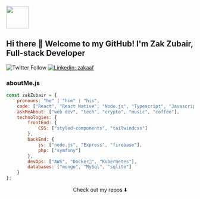 <img src="https://avatars.githubusercontent.com/u/1853932?v=4&w=200" width="60" />

## Hi there 👋 Welcome to my GitHub! I'm Zak Zubair, Full-stack Developer

![Twitter Follow](https://img.shields.io/twitter/follow/zakaaf?style=social)
[![Linkedin: zakaaf](https://img.shields.io/badge/-ZakZubair-blue?style=flat-square&logo=Linkedin&logoColor=white&link=https://www.linkedin.com/in/zakaaf/)](https://www.linkedin.com/in/zakaaf/)

### aboutMe.js

```javascript
const zakZubair = {
    pronouns: "he" | "him" | "his",
    code: ["React", "React Native", "Node.js", "Typescript", "Javascript"],
    askMeAbout: ["web dev", "tech", "crypto", "music", "coffee"],
    technologies: {
        frontEnd: {
            CSS: ["styled-components", "tailwindcss"]
        },
        backEnd: {
            js: ["node.js", "Express", "firebase"],
            php: ["symfony"]
        },
        devOps: ["AWS", "Docker🐳", "Kubernetes"],
        databases: ["mongo", "MySql", "sqlite"]  
    }
};
```

<p align="center">
Check out my repos ⬇️  
</p>

